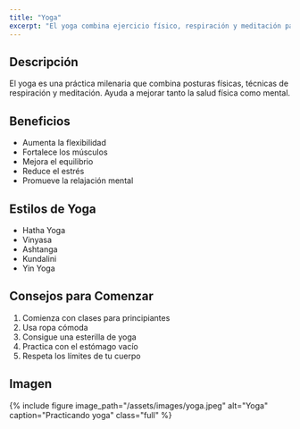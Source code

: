 ```yaml
---
title: "Yoga"
excerpt: "El yoga combina ejercicio físico, respiración y meditación para mejorar cuerpo y mente."
---
```


## Descripción

El yoga es una práctica milenaria que combina posturas físicas, técnicas de respiración y meditación. Ayuda a mejorar tanto la salud física como mental.

## Beneficios

- Aumenta la flexibilidad
- Fortalece los músculos
- Mejora el equilibrio
- Reduce el estrés
- Promueve la relajación mental

## Estilos de Yoga

- Hatha Yoga
- Vinyasa
- Ashtanga
- Kundalini
- Yin Yoga

## Consejos para Comenzar

1. Comienza con clases para principiantes
2. Usa ropa cómoda
3. Consigue una esterilla de yoga
4. Practica con el estómago vacío
5. Respeta los límites de tu cuerpo

## Imagen

{% include figure image_path="/assets/images/yoga.jpeg" alt="Yoga" caption="Practicando yoga" class="full" %}

